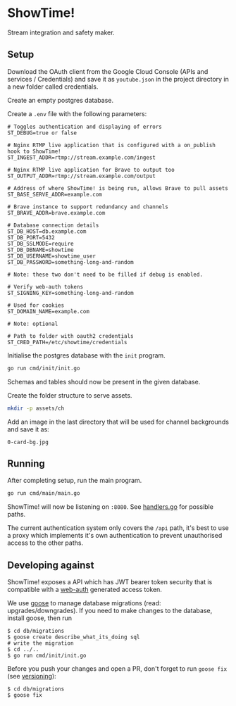# ShowTime!

Stream integration and safety maker.

## Setup

Download the OAuth client from the Google Cloud Console (APIs and services /
Credentials) and save it as `youtube.json` in the project directory in a
new folder called credentials.

Create an empty postgres database.

Create a `.env` file with the following parameters:

```
# Toggles authentication and displaying of errors
ST_DEBUG=true or false

# Nginx RTMP live application that is configured with a on_publish hook to ShowTime!
ST_INGEST_ADDR=rtmp://stream.example.com/ingest

# Nginx RTMP live application for Brave to output too
ST_OUTPUT_ADDR=rtmp://stream.example.com/output

# Address of where ShowTime! is being run, allows Brave to pull assets
ST_BASE_SERVE_ADDR=example.com

# Brave instance to support redundancy and channels
ST_BRAVE_ADDR=brave.example.com

# Database connection details
ST_DB_HOST=db.example.com
ST_DB_PORT=5432
ST_DB_SSLMODE=require
ST_DB_DBNAME=showtime
ST_DB_USERNAME=showtime_user
ST_DB_PASSWORD=something-long-and-random

# Note: these two don't need to be filled if debug is enabled.

# Verify web-auth tokens
ST_SIGNING_KEY=something-long-and-random

# Used for cookies
ST_DOMAIN_NAME=example.com

# Note: optional

# Path to folder with oauth2 credentials
ST_CRED_PATH=/etc/showtime/credentials
```

Initialise the postgres database with the `init` program.

```sh
go run cmd/init/init.go
```

Schemas and tables should now be present in the given database.

Create the folder structure to serve assets.

```sh
mkdir -p assets/ch
```

Add an image in the last directory that will be used for channel backgrounds
and save it as:

```
0-card-bg.jpg
```

## Running

After completing setup, run the main program.

```sh
go run cmd/main/main.go
```

ShowTime! will now be listening on `:8080`. See
[handlers.go](handlers/handlers.go) for possible paths.

The current authentication system only covers the `/api` path, it's best to use
a proxy which implements it's own authentication to prevent unauthorised access
to the other paths.

## Developing against

ShowTime! exposes a API which has JWT bearer token security that is compatible
with a [web-auth](https://github.com/ystv/web-auth) generated access token.

We use [goose](https://github.com/pressly/goose) to manage database migrations (read: upgrades/downgrades).
If you need to make changes to the database, install goose, then run

```shell
$ cd db/migrations
$ goose create describe_what_its_doing sql
# write the migration
$ cd ../..
$ go run cmd/init/init.go
```

Before you push your changes and open a PR, don't forget to run `goose fix` (see [versioning](https://github.com/pressly/goose#hybrid-versioning)):

```shell
$ cd db/migrations
$ goose fix
```
